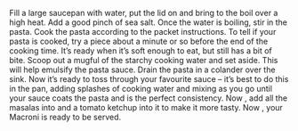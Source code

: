 Fill a large saucepan with water, put the lid on and bring to the boil over a high heat.
Add a good pinch of sea salt.
Once the water is boiling, stir in the pasta.
Cook the pasta according to the packet instructions. To tell if your pasta is cooked, try a piece about a minute or so before the end of the cooking time. It’s ready when it’s soft enough to eat, but still has a bit of bite. 
Scoop out a mugful of the starchy cooking water and set aside. This will help emulsify the pasta sauce.
Drain the pasta in a colander over the sink. Now it’s ready to toss through your favourite sauce – it’s best to do this in the pan, adding splashes of cooking water and mixing as you go until your sauce coats the pasta and is the perfect consistency.
Now , add all the masalas into and a tomato ketchup into it to make it more tasty.
Now , your Macroni is ready to be served.